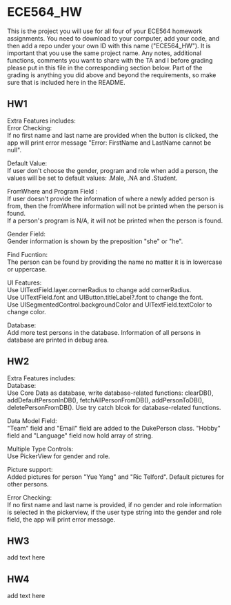 #   ECE564_HW 
This is the project you will use for all four of your ECE564 homework assignments. You need to download to your computer, add your code, and then add a repo under your own ID with this name ("ECE564_HW"). It is important that you use the same project name.  Any notes, additional functions, comments you want to share with the TA and I before grading please put in this file in the correspondiing section below.  Part of the grading is anything you did above and beyond the requirements, so make sure that is included here in the README.

## HW1
Extra Features includes:  
Error Checking:  
If no first name and last name are provided when the button is clicked, the app will print error message "Error: FirstName and LastName cannot be null".

Default Value:  
If user don't choose the gender, program and role when add a person, the values will be set to default values: .Male, .NA and .Student.

FromWhere and Program Field :  
If user doesn't provide the information of where a newly added person is from, then the fromWhere information will not be printed when the person is found.  
If a person's program is N/A, it will not be printed when the person is found.

Gender Field:  
Gender information is shown by the preposition "she" or "he".

Find Fucntion:  
The person can be found by providing the name no matter it is in lowercase or uppercase.

UI Features:  
Use UITextField.layer.cornerRadius to change add cornerRadius.  
Use UITextField.font and UIButton.titleLabel?.font to change the font.  
Use UISegmentedControl.backgroundColor and UITextField.textColor to change color.  

Database:  
Add more test persons in the database. Information of all persons in database are printed in debug area.

## HW2
Extra Features includes:  
Database:  
Use Core Data as database, write database-related functions: clearDB(), addDefaultPersonInDB(), fetchAllPersonFromDB(), addPersonToDB(), deletePersonFromDB(). Use try catch blcok for database-related functions.  

Data Model Field:  
"Team" field and "Email" field are added to the DukePerson class. "Hobby" field and "Language" field now hold array of string.  

Multiple Type Controls:  
Use PickerView for gender and role.    

Picture support:  
Added pictures for person "Yue Yang" and "Ric Telford". Default pictures for other persons.  

Error Checking:  
If no first name and last name is provided, if no gender and role information is selected in the pickerview, if the user type string into the gender and role field, the app will print error message.  


## HW3
add text here

## HW4
add text here



